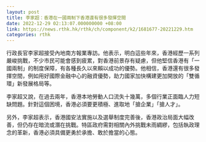 ```yaml
---
layout: post
title: 李家超：香港在一國兩制下香港還有很多發揮空間
date: 2022-12-29 02:13:07.000000000 +08:00
link: https://news.rthk.hk/rthk/ch/component/k2/1681677-20221229.htm
categories: rthk
---
```


行政長官李家超接受內地南方報業專訪。他表示，明白這些年來，香港經歷一系列嚴峻挑戰，不少市民可能會感到疲累，對香港前景存有疑慮，但他堅信香港有「一國兩制」的制度保障，有各種長久以來賴以成功的優勢。他相信，香港還有很多發揮空間，例如用好國際金融中心的融資優勢，助力國家加快構建更加開放的「雙循環」新發展格局等。

李家超又說，在過去兩年，香港本地勞動人口流失十幾萬，多個行業正面臨人力短缺問題。針對這個困境，香港必須要更積極、進取地「搶企業」「搶人才」。

另外，李家超表示，香港國安法實施以及選舉制度完善後，香港政治局面大幅改善，但仍存在暗流或潛在挑戰。特區政府需對相關內外挑戰未雨綢繆，包括執政理念的革新，香港必須具備更勇於承擔、敢於擔當的心態。
